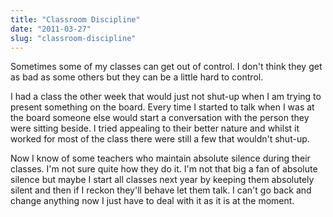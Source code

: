 ```yaml
---
title: "Classroom Discipline"
date: "2011-03-27"
slug: "classroom-discipline"
---
```

<p>Sometimes some of my classes can get out of control. I don't think they get as bad as some others but they can be a little hard to control.</p>
<p>I had a class the other week that would just not shut-up when I am trying to present something on the board. Every time I started to talk when I was at the board someone else would start a conversation with the person they were sitting beside. I tried appealing to their better nature and whilst it worked for most of the class there were still a few that wouldn't shut-up.</p>
<p>Now I know of some teachers who maintain absolute silence during their classes. I'm not sure quite how they do it. I'm not that big a fan of absolute silence but maybe I start all classes next year by keeping them absolutely silent and then if I reckon they'll behave let them talk. I can't go back and change anything now I just have to deal with it as it is at the moment.</p>
